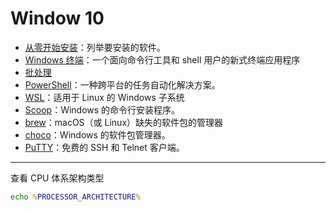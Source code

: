 # Window 10

* [从零开始安装](运行维护/Windows-10/从零开始安装.md)：列举要安装的软件。
* [Windows 终端](运行维护/Windows-10/Windows-Terminal.md)：一个面向命令行工具和 shell 用户的新式终端应用程序
* [批处理](运行维护/Windows-10/批处理/)
* [PowerShell](运行维护/Windows-10/PowerShell.md)：一种跨平台的任务自动化解决方案。
* [WSL](运行维护/Windows-10/WSL.md)：适用于 Linux 的 Windows 子系统
* [Scoop](运行维护/Windows-10/Scoop.md)：Windows 的命令行安装程序。
* [brew](运行维护/Windows-10/brew.md)：macOS（或 Linux）缺失的软件包的管理器
* [choco](运行维护/Windows-10/choco.md)：Windows 的软件包管理器。
* [PuTTY](运行维护/Windows-10/PuTTY.md)：免费的 SSH 和 Telnet 客户端。

***

查看 CPU 体系架构类型

```cmd
echo %PROCESSOR_ARCHITECTURE%
```
